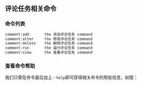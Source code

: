 ## 评论任务相关命令

### 命令列表

```cmd
comment:add       the 添加评论任务 command
comment:alter     the 修改评论任务 command
comment:delete    the 删除评论任务 command
comment:run       the 运行评论任务 command
comment:view      the 查看评论任务 command
```

### 查看命令帮助

我们只需在命令最后加上`--help`即可获得相关命令的帮助信息，如图：

